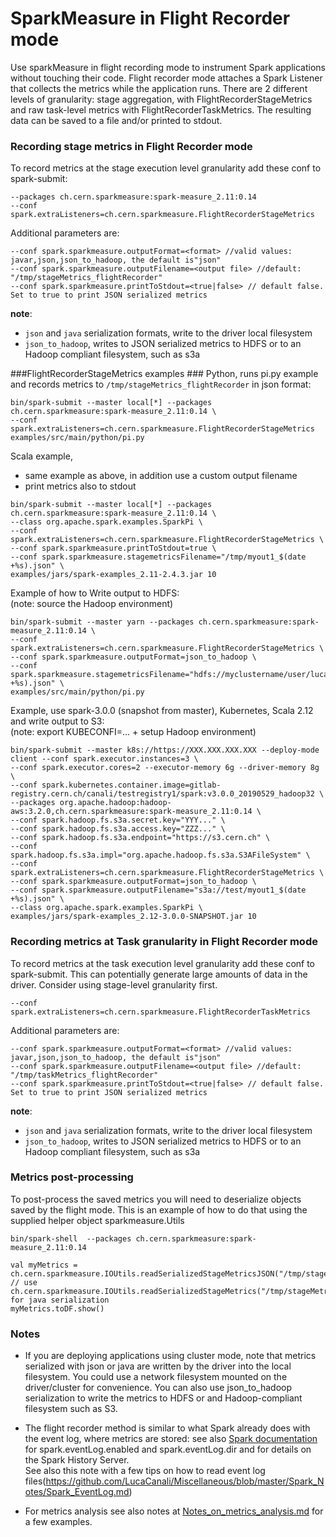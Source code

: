 # SparkMeasure in Flight Recorder mode

Use sparkMeasure in flight recording mode to instrument Spark applications without touching their code.
Flight recorder mode attaches a Spark Listener that collects the metrics while the application runs.
There are 2 different levels of granularity: stage aggregation, with FlightRecorderStageMetrics and
raw task-level metrics with FlightRecorderTaskMetrics.
The resulting data can be saved to a file and/or printed to stdout.


### Recording stage metrics in Flight Recorder mode
To record metrics at the stage execution level granularity add these conf to spark-submit: 
   ```
   --packages ch.cern.sparkmeasure:spark-measure_2.11:0.14
   --conf spark.extraListeners=ch.cern.sparkmeasure.FlightRecorderStageMetrics
   ```
Additional parameters are:
   ```
   --conf spark.sparkmeasure.outputFormat=<format> //valid values: javar,json,json_to_hadoop, the default is"json"
   --conf spark.sparkmeasure.outputFilename=<output file> //default: "/tmp/stageMetrics_flightRecorder"
   --conf spark.sparkmeasure.printToStdout=<true|false> // default false. Set to true to print JSON serialized metrics
   ```
**note**:
  - `json` and `java` serialization formats, write to the driver local filesystem
  - `json_to_hadoop`, writes to JSON serialized metrics to  HDFS or to an Hadoop compliant filesystem, such as s3a
    
###FlightRecorderStageMetrics examples ###
Python, runs pi.py example and records metrics to `/tmp/stageMetrics_flightRecorder` in json format:
```
bin/spark-submit --master local[*] --packages ch.cern.sparkmeasure:spark-measure_2.11:0.14 \
--conf spark.extraListeners=ch.cern.sparkmeasure.FlightRecorderStageMetrics examples/src/main/python/pi.py
```

Scala example,  
- same example as above, in addition use a custom output filename
- print metrics also to stdout
```
bin/spark-submit --master local[*] --packages ch.cern.sparkmeasure:spark-measure_2.11:0.14 \
--class org.apache.spark.examples.SparkPi \
--conf spark.extraListeners=ch.cern.sparkmeasure.FlightRecorderStageMetrics \
--conf spark.sparkmeasure.printToStdout=true \
--conf spark.sparkmeasure.stagemetricsFilename="/tmp/myout1_$(date +%s).json" \
examples/jars/spark-examples_2.11-2.4.3.jar 10
```

Example of how to Write output to HDFS:  
(note: source the Hadoop environment)
```
bin/spark-submit --master yarn --packages ch.cern.sparkmeasure:spark-measure_2.11:0.14 \
--conf spark.extraListeners=ch.cern.sparkmeasure.FlightRecorderStageMetrics \
--conf spark.sparkmeasure.outputFormat=json_to_hadoop \
--conf spark.sparkmeasure.stagemetricsFilename="hdfs://myclustername/user/luca/test/myout1_$(date +%s).json" \
examples/src/main/python/pi.py
```

Example, use spark-3.0.0 (snapshot from master), Kubernetes, Scala 2.12 and write output to S3:  
(note: export KUBECONFI=... + setup Hadoop environment)
```
bin/spark-submit --master k8s://https://XXX.XXX.XXX.XXX --deploy-mode client --conf spark.executor.instances=3 \
--conf spark.executor.cores=2 --executor-memory 6g --driver-memory 8g \
--conf spark.kubernetes.container.image=gitlab-registry.cern.ch/canali/testregistry1/spark:v3.0.0_20190529_hadoop32 \
--packages org.apache.hadoop:hadoop-aws:3.2.0,ch.cern.sparkmeasure:spark-measure_2.11:0.14 \
--conf spark.hadoop.fs.s3a.secret.key="YYY..." \
--conf spark.hadoop.fs.s3a.access.key="ZZZ..." \
--conf spark.hadoop.fs.s3a.endpoint="https://s3.cern.ch" \
--conf spark.hadoop.fs.s3a.impl="org.apache.hadoop.fs.s3a.S3AFileSystem" \
--conf spark.extraListeners=ch.cern.sparkmeasure.FlightRecorderStageMetrics \
--conf spark.sparkmeasure.outputFormat=json_to_hadoop \
--conf spark.sparkmeasure.outputFilename="s3a://test/myout1_$(date +%s).json" \
--class org.apache.spark.examples.SparkPi \
examples/jars/spark-examples_2.12-3.0.0-SNAPSHOT.jar 10
```


### Recording metrics at Task granularity in Flight Recorder mode
To record metrics at the task execution level granularity add these conf to spark-submit.
This can potentially generate large amounts of data in the driver. 
Consider using stage-level granularity first.

   ```
   --conf spark.extraListeners=ch.cern.sparkmeasure.FlightRecorderTaskMetrics
   ```
Additional parameters are:

   ```
   --conf spark.sparkmeasure.outputFormat=<format> //valid values: javar,json,json_to_hadoop, the default is"json"
   --conf spark.sparkmeasure.outputFilename=<output file> //default: "/tmp/taskMetrics_flightRecorder"
   --conf spark.sparkmeasure.printToStdout=<true|false> // default false. Set to true to print JSON serialized metrics
   ```
**note**:
  - `json` and `java` serialization formats, write to the driver local filesystem
  - `json_to_hadoop`, writes to JSON serialized metrics to  HDFS or to an Hadoop compliant filesystem, such as s3a
    
  
### Metrics post-processing

To post-process the saved metrics you will need to deserialize objects saved by the flight mode. 
This is an example of how to do that using the supplied helper object sparkmeasure.Utils

```
bin/spark-shell  --packages ch.cern.sparkmeasure:spark-measure_2.11:0.14

val myMetrics = ch.cern.sparkmeasure.IOUtils.readSerializedStageMetricsJSON("/tmp/stageMetrics_flightRecorder")
// use ch.cern.sparkmeasure.IOUtils.readSerializedStageMetrics("/tmp/stageMetrics.serialized") for java serialization
myMetrics.toDF.show()
```

### Notes

- If you are deploying applications using cluster mode, note that metrics serialized with json or java
 are written by the driver into the local filesystem.  You could use a network filesystem mounted on the driver/cluster for convenience. 
 You can also use json_to_hadoop serialization to write the metrics to HDFS or and Hadoop-compliant filesystem such as S3.

- The flight recorder method is similar to what Spark already does with the event log, where metrics are
stored: see also [Spark documentation](https://spark.apache.org/docs/latest/monitoring.html) for spark.eventLog.enabled and spark.eventLog.dir and for details on 
the Spark History Server.  
See also this note with a few tips on how to read event log files(https://github.com/LucaCanali/Miscellaneous/blob/master/Spark_Notes/Spark_EventLog.md)  

- For metrics analysis see also notes at  [Notes_on_metrics_analysis.md](Notes_on_metrics_analysis.md) for a few examples.
